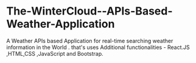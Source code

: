# The-WinterCloud--APIs-Based-Weather-Application
A Weather APIs based Application for real-time searching weather information in the World . that's uses Additional functionalities - React.JS ,HTML,CSS ,JavaScript and Bootstrap. 
